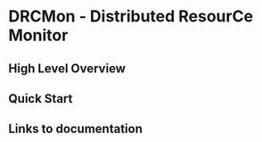 # DRCMon - Distributed ResourCe Monitor

## High Level Overview

## Quick Start

## Links to documentation
